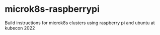 # microk8s-raspberrypi
Build instructions for microk8s clusters using raspberry pi and ubuntu at kubecon 2022
